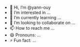 - 👋 Hi, I’m @yann-ouy
- 👀 I’m interested in ...
- 🌱 I’m currently learning ...
- 💞️ I’m looking to collaborate on ...
- 📫 How to reach me ...
- 😄 Pronouns: ...
- ⚡ Fun fact: ...

<!---
yann-ouy/yann-ouy is a ✨ special ✨ repository because its `README.md` (this file) appears on your GitHub profile.
You can click the Preview link to take a look at your changes.
--->
